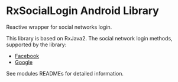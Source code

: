 # RxSocialLogin Android Library
Reactive wrapper for social networks login.

This library is based on RxJava2. The social network login methods, supported by the library:

- [Facebook](https://github.com/AckeeCZ/RxSocialLogin/tree/master/facebook)
- [Google](https://github.com/AckeeCZ/RxSocialLogin/tree/master/google)

See modules READMEs for detailed information.